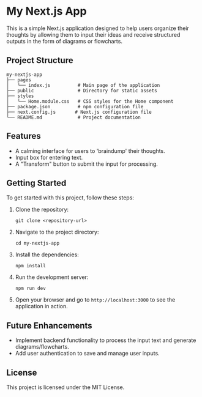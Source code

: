 # My Next.js App

This is a simple Next.js application designed to help users organize their thoughts by allowing them to input their ideas and receive structured outputs in the form of diagrams or flowcharts.

## Project Structure

```
my-nextjs-app
├── pages
│   └── index.js          # Main page of the application
├── public                # Directory for static assets
├── styles
│   └── Home.module.css   # CSS styles for the Home component
├── package.json          # npm configuration file
├── next.config.js       # Next.js configuration file
└── README.md             # Project documentation
```

## Features

- A calming interface for users to 'braindump' their thoughts.
- Input box for entering text.
- A "Transform" button to submit the input for processing.

## Getting Started

To get started with this project, follow these steps:

1. Clone the repository:
   ```
   git clone <repository-url>
   ```

2. Navigate to the project directory:
   ```
   cd my-nextjs-app
   ```

3. Install the dependencies:
   ```
   npm install
   ```

4. Run the development server:
   ```
   npm run dev
   ```

5. Open your browser and go to `http://localhost:3000` to see the application in action.

## Future Enhancements

- Implement backend functionality to process the input text and generate diagrams/flowcharts.
- Add user authentication to save and manage user inputs.

## License

This project is licensed under the MIT License.